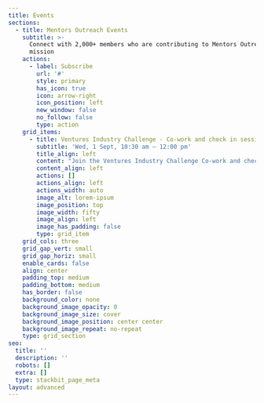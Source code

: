 ```yaml
---
title: Events
sections:
  - title: Mentors Outreach Events
    subtitle: >-
      Connect with 2,000+ members who are contributing to Mentors Outreach’s
      mission
    actions:
      - label: Subscribe
        url: '#'
        style: primary
        has_icon: true
        icon: arrow-right
        icon_position: left
        new_window: false
        no_follow: false
        type: action
    grid_items:
      - title: Ventures Industry Challenge - Co-work and check in session
        subtitle: 'Wed, 1 Sept, 10:30 am – 12:00 pm'
        title_align: left
        content: "Join the Ventures Industry Challenge Co-work and check in session. This is your opportunity to better understand the Ventures Industry Challenge with your team and test your ideas.\_\n"
        content_align: left
        actions: []
        actions_align: left
        actions_width: auto
        image_alt: lorem-ipsum
        image_position: top
        image_width: fifty
        image_align: left
        image_has_padding: false
        type: grid_item
    grid_cols: three
    grid_gap_vert: small
    grid_gap_horiz: small
    enable_cards: false
    align: center
    padding_top: medium
    padding_bottom: medium
    has_border: false
    background_color: none
    background_image_opacity: 0
    background_image_size: cover
    background_image_position: center center
    background_image_repeat: no-repeat
    type: grid_section
seo:
  title: ''
  description: ''
  robots: []
  extra: []
  type: stackbit_page_meta
layout: advanced
---
```

